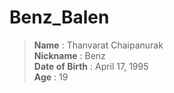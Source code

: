 # Benz_Balen  
>**Name** \: Thanvarat  Chaipanurak  
>**Nickname** \: Benz  
>**Date of Birth** \: April 17, 1995  
>**Age** \: 19
